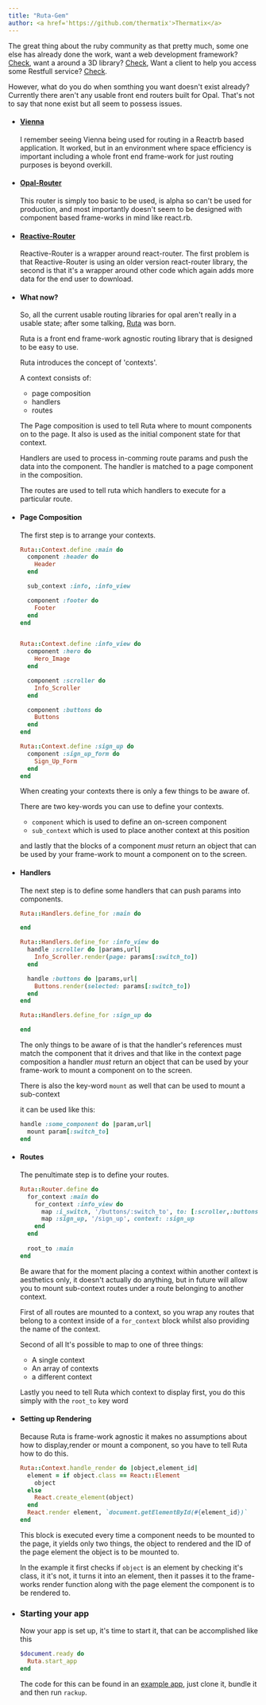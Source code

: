```yaml
---
title: "Ruta-Gem"
author: <a href='https://github.com/thermatix'>Thermatix</a>
---
```

The great thing about the ruby community as that pretty much, some one else has already done the work, want a web development framework? [Check](https://github.com/rails/rails), want a around a 3D library? [Check](https://github.com/Mon-Ouie/ray), Want a client to help you access some Restfull service? [Check](https://github.com/rest-client/rest-client).

However, what do you do when somthing you want doesn't exist already? Currently there aren't any usable front end routers built for Opal. That's not to say that none exist but all seem to possess issues.

- #### [Vienna](https://github.com/opal/vienna)

    I remember seeing Vienna being used for routing in a Reactrb based application. It worked, but
    in an environment where space efficiency is important including a whole front end frame-work for just routing purposes is beyond overkill.


- #### [Opal-Router](https://github.com/adambeynon/opal-router)

    This router is simply too basic to be used, is alpha so can't be used for production, and most importantly doesn't seem to be designed with component based frame-works in mind like react.rb.

- #### [Reactive-Router](https://github.com/catprintlabs/reactor-router)

    Reactive-Router is a wrapper around react-router. The first problem is that Reactive-Router is using an older version react-router library, the second is that it's a wrapper around other code which again adds more data for the end user to download.

- #### What now?
    So, all the current usable routing libraries for opal aren't really in a usable state; after some talking, [Ruta](https://github.com/Thermatix/ruta) was born.

    Ruta is a front end frame-work agnostic routing library that is designed to be easy to use.

    Ruta introduces the concept of 'contexts'.

    A context consists of:

    * page composition
    * handlers
    * routes


    The Page composition is used to tell Ruta where to mount components on to the page. 
    It also is used as the initial component state for that context.

    Handlers are used to process in-comming route params and push the data into the component. The handler is matched to a page component in the composition.

    The routes are used to tell ruta which handlers to execute for a particular route.


- #### Page Composition

    The first step is to arrange your contexts.
    
    ```ruby
    Ruta::Context.define :main do
      component :header do
        Header
      end

      sub_context :info, :info_view

      component :footer do
        Footer
      end
    end


    Ruta::Context.define :info_view do
      component :hero do
        Hero_Image
      end

      component :scroller do
        Info_Scroller
      end

      component :buttons do
        Buttons
      end
    end

    Ruta::Context.define :sign_up do
      component :sign_up_form do
        Sign_Up_Form
      end
    end
    ```

    When creating your contexts there is only a few things to be aware of.

    There are two key-words you can use to define your contexts.

    * `component` which is used to define an on-screen component 
    * `sub_context` which is used to place another context at this position

    and lastly that the blocks of a component *must* return an object that can be used by your frame-work to mount a component on to the screen.

- #### Handlers

    The next step is to define some handlers that can push params into components.

    ```ruby
    Ruta::Handlers.define_for :main do

    end

    Ruta::Handlers.define_for :info_view do
      handle :scroller do |params,url|
        Info_Scroller.render(page: params[:switch_to])
      end

      handle :buttons do |params,url|
        Buttons.render(selected: params[:switch_to])
      end
    end

    Ruta::Handlers.define_for :sign_up do

    end

    ```

    The only things to be aware of is that the handler's references must match the component that it drives and that like in the context page composition a handler *must* return an object that can be used by your frame-work to mount a component on to the screen.

    There is also the key-word `mount` as well that can be used to mount a sub-context 

    it can be used like this:

    ```ruby
    handle :some_component do |param,url|
      mount param[:switch_to]
    end
    ```
- #### Routes

    The penultimate step is to define your routes.

    ```ruby
    Ruta::Router.define do
      for_context :main do
        for_context :info_view do
          map :i_switch, '/buttons/:switch_to', to: [:scroller,:buttons]
          map :sign_up, '/sign_up', context: :sign_up
        end
      end
      
      root_to :main
    end
    ```


    Be aware that for the moment placing a context within another context is aesthetics only, it doesn't actually do anything, but in future will allow you to mount sub-context routes under a       route belonging to another context.

    First of all routes are mounted to a context, so you wrap any routes that belong to a context 
    inside of a `for_context` block whilst also providing the name of the context.

    Second of all It's possible to map to one of three things:

    * A single context
    * An array of contexts
    * a different context


    Lastly you need to tell Ruta which context to display first, you do this simply with the 
    `root_to` key word

- #### Setting up Rendering

    Because Ruta is frame-work agnostic it makes no assumptions about how to display,render or mount a component, so you have to tell Ruta how to do this. 

    ```ruby
    Ruta::Context.handle_render do |object,element_id|
      element = if object.class == React::Element
        object
      else
        React.create_element(object)
      end
      React.render element, `document.getElementById(#{element_id})`
    end
    ```

    This block is executed every time a component needs to be mounted to the page, it yields only two things, the object to rendered and the ID of the page element the object is to be mounted to.

    In the example it first checks if `object` is an element by checking it's class, it it's not, it turns it into an element, then it passes it to the frame-works render function along with the page element the component is to be rendered to.


- ### Starting your app

    Now your app is set up, it's time to start it, that can be accomplished like this

    ```ruby
    $document.ready do
      Ruta.start_app
    end
    ```

  The code for this can be found in an [example app](https://github.com/Thermatix/ruta_with_reactrb_example), just clone it, bundle it and then run `rackup`.

  

    
    
 
  
